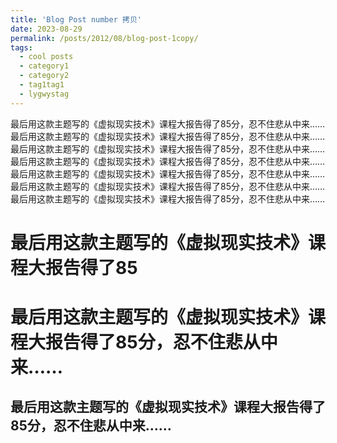 ```yaml
---
title: 'Blog Post number 拷贝'
date: 2023-08-29
permalink: /posts/2012/08/blog-post-1copy/
tags:
  - cool posts
  - category1
  - category2
  - tag1tag1
  - lygwystag
---
```


最后用这款主题写的《虚拟现实技术》课程大报告得了85分，忍不住悲从中来……最后用这款主题写的《虚拟现实技术》课程大报告得了85分，忍不住悲从中来……最后用这款主题写的《虚拟现实技术》课程大报告得了85分，忍不住悲从中来……最后用这款主题写的《虚拟现实技术》课程大报告得了85分，忍不住悲从中来……
最后用这款主题写的《虚拟现实技术》课程大报告得了85分，忍不住悲从中来……最后用这款主题写的《虚拟现实技术》课程大报告得了85分，忍不住悲从中来……
最后用这款主题写的《虚拟现实技术》课程大报告得了85分，忍不住悲从中来……

最后用这款主题写的《虚拟现实技术》课程大报告得了85
======

最后用这款主题写的《虚拟现实技术》课程大报告得了85分，忍不住悲从中来……
======

最后用这款主题写的《虚拟现实技术》课程大报告得了85分，忍不住悲从中来……
------